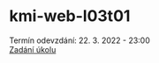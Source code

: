 # kmi-web-l03t01

Termín odevzdání: 22. 3. 2022 - 23:00 <br>
[Zadání úkolu](https://thomasparsley.cz/vyuka/2021-2022/kmi/tvorba-webovych-stranek/cviceni/struktura-stranky-a-prace-s-box-modelem#task-1)
